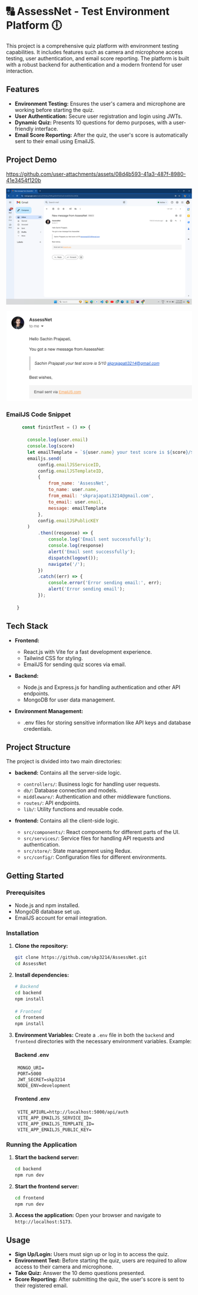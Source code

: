 

# 🔠 AssessNet - Test Environment Platform 🕕

This project is a comprehensive quiz platform with environment testing capabilities. It includes features such as camera and microphone access testing, user authentication, and email score reporting. The platform is built with a robust backend for authentication and a modern frontend for user interaction.

## Features

- **Environment Testing:** Ensures the user's camera and microphone are working before starting the quiz.
- **User Authentication:** Secure user registration and login using JWTs.
- **Dynamic Quiz:** Presents 10 questions for demo purposes, with a user-friendly interface.
- **Email Score Reporting:** After the quiz, the user's score is automatically sent to their email using EmailJS.

## Project Demo

https://github.com/user-attachments/assets/08d4b593-41a3-487f-8980-41e3454f120b

![alt text](image.png)

![alt text](image-1.png)

### EmailJS Code Snippet

```js
      const finistTest = () => {

        console.log(user.email)
        console.log(score)
        let emailTemplate = `${user.name} your test score is ${score}/${questions.length}`;
        emailjs.send(
            config.emailJSServiceID,
            config.emailJSTemplateID,
            {
                from_name: 'AssessNet',
                to_name: user.name,
                from_email: 'skprajapati3214@gmail.com',
                to_email: user.email,
                message: emailTemplate
            },
            config.emailJSPublicKEY
        )
            .then((response) => {
                console.log('Email sent successfully');
                console.log(response)
                alert('Email sent successfully');
                dispatch(logout());
                navigate('/');
            })
            .catch((err) => {
                console.error('Error sending email:', err);
                alert('Error sending email');
            });

    }
```    


## Tech Stack

- **Frontend:**
  - React.js with Vite for a fast development experience.
  - Tailwind CSS for styling.
  - EmailJS for sending quiz scores via email.
  
- **Backend:**
  - Node.js and Express.js for handling authentication and other API endpoints.
  - MongoDB for user data management.

- **Environment Management:**
  - .env files for storing sensitive information like API keys and database credentials.

## Project Structure

The project is divided into two main directories:

- **backend:** Contains all the server-side logic.
  - `controllers/`: Business logic for handling user requests.
  - `db/`: Database connection and models.
  - `middleware/`: Authentication and other middleware functions.
  - `routes/`: API endpoints.
  - `lib/`: Utility functions and reusable code.

- **frontend:** Contains all the client-side logic.
  - `src/components/`: React components for different parts of the UI.
  - `src/services/`: Service files for handling API requests and authentication.
  - `src/store/`: State management using Redux.
  - `src/config/`: Configuration files for different environments.

## Getting Started

### Prerequisites

- Node.js and npm installed.
- MongoDB database set up.
- EmailJS account for email integration.

### Installation

1. **Clone the repository:**
   ```bash
   git clone https://github.com/skp3214/AssessNet.git
   cd AssessNet
   ```

2. **Install dependencies:**
   ```bash
   # Backend
   cd backend
   npm install

   # Frontend
   cd frontend
   npm install
   ```

3. **Environment Variables:**
   Create a `.env` file in both the `backend` and `frontend` directories with the necessary environment variables. Example:

   
   #### Backend .env
        MONGO_URI=
        PORT=5000
        JWT_SECRET=skp3214
        NODE_ENV=development
  
   
   #### Frontend .env
        VITE_APIURL=http://localhost:5000/api/auth
        VITE_APP_EMAILJS_SERVICE_ID=
        VITE_APP_EMAILJS_TEMPLATE_ID=
        VITE_APP_EMAILJS_PUBLIC_KEY=


### Running the Application

1. **Start the backend server:**
   ```bash
   cd backend
   npm run dev
   ```

2. **Start the frontend server:**
   ```bash
   cd frontend
   npm run dev
   ```

3. **Access the application:**
   Open your browser and navigate to `http://localhost:5173`.

## Usage

- **Sign Up/Login:** Users must sign up or log in to access the quiz.
- **Environment Test:** Before starting the quiz, users are required to allow access to their camera and microphone.
- **Take Quiz:** Answer the 10 demo questions presented.
- **Score Reporting:** After submitting the quiz, the user's score is sent to their registered email.

